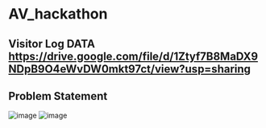 # AV_hackathon

## Visitor Log DATA    https://drive.google.com/file/d/1Ztyf7B8MaDX9NDpB9O4eWvDW0mkt97ct/view?usp=sharing


## Problem Statement

![image](https://user-images.githubusercontent.com/66588730/127333396-bdca94ae-6d85-45cb-9109-e0e312ab2e10.png)
![image](https://user-images.githubusercontent.com/66588730/127333500-3925eacf-5438-463b-8d8c-31dea1b9a6c3.png)
